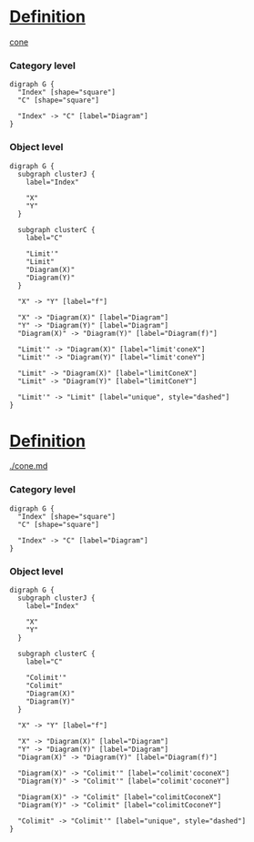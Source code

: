# [Definition](https://en.wikipedia.org/wiki/Limit_(category_theory)#Limits)

[cone](cone.md)

### Category level

```graphviz
digraph G {
  "Index" [shape="square"]
  "C" [shape="square"]

  "Index" -> "C" [label="Diagram"]
}
```

### Object level

```graphviz
digraph G {
  subgraph clusterJ {
    label="Index"

    "X"
    "Y"
  }

  subgraph clusterC {
    label="C"

    "Limit'"
    "Limit"
    "Diagram(X)"
    "Diagram(Y)"
  }

  "X" -> "Y" [label="f"]

  "X" -> "Diagram(X)" [label="Diagram"]
  "Y" -> "Diagram(Y)" [label="Diagram"]
  "Diagram(X)" -> "Diagram(Y)" [label="Diagram(f)"]

  "Limit'" -> "Diagram(X)" [label="limit'coneX"]
  "Limit'" -> "Diagram(Y)" [label="limit'coneY"]

  "Limit" -> "Diagram(X)" [label="limitConeX"]
  "Limit" -> "Diagram(Y)" [label="limitConeY"]

  "Limit'" -> "Limit" [label="unique", style="dashed"]
}
```

# [Definition](https://en.wikipedia.org/wiki/Limit_(category_theory)#Colimits)

[./cone.md](cone.md)

### Category level

```graphviz
digraph G {
  "Index" [shape="square"]
  "C" [shape="square"]

  "Index" -> "C" [label="Diagram"]
}
```

### Object level

```graphviz
digraph G {
  subgraph clusterJ {
    label="Index"

    "X"
    "Y"
  }

  subgraph clusterC {
    label="C"

    "Colimit'"
    "Colimit"
    "Diagram(X)"
    "Diagram(Y)"
  }

  "X" -> "Y" [label="f"]

  "X" -> "Diagram(X)" [label="Diagram"]
  "Y" -> "Diagram(Y)" [label="Diagram"]
  "Diagram(X)" -> "Diagram(Y)" [label="Diagram(f)"]

  "Diagram(X)" -> "Colimit'" [label="colimit'coconeX"]
  "Diagram(Y)" -> "Colimit'" [label="colimit'coconeY"]

  "Diagram(X)" -> "Colimit" [label="colimitCoconeX"]
  "Diagram(Y)" -> "Colimit" [label="colimitCoconeY"]

  "Colimit" -> "Colimit'" [label="unique", style="dashed"]
}
```